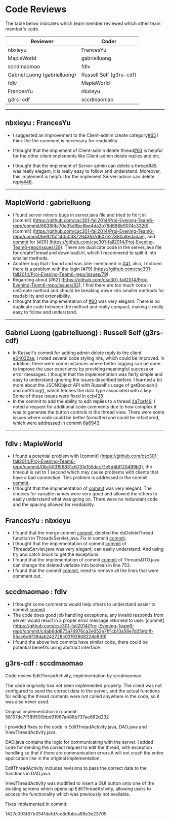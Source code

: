 # Code Reviews

The table below indicates which team member reviewed which other team member's code.

| Reviewer | Coder |
| -------- | ----- |
| nbxieyu |  FrancesYu |
| MapleWorld |  gabrielluong |
| sccdmaomao |  fdlv |
| Gabriel Luong (gabrielluong) |  Russell Self (g3rs-cdf) |
| fdlv |  MapleWorld |
| FrancesYu |  nbxieyu |
| g3rs-cdf | sccdmaomao|

-----

## nbxieyu : FrancesYu
* I suggested an improvement to the Client-admin create category[#65](https://github.com/csc301-fall2014/Proj-Evening-Team6-repo/commit/47feee433290f52080f76485e2e9d39f00734def)
  I think the the comment is necessary for  readability.

* I thought that  the implement of Client-admin delete thread[#63](https://github.com/csc301-fall2014/Proj-Evening-Team6-repo/commit/3ffa8ad4aeeea6a5b5562d8fa4842c10eff00095) is
helpful for the other cilent implements like Client-admin delete replies and etc.

* I thought that the implement of Server-admin can delete a thread[#45](https://github.com/csc301-fall2014/Proj-Evening-Team6-repo/commit/42f3333ccfacfbe462385e80775d48b6e835c17a)
was really elegant, it is really easy to follow and understand. Moreover, this implement is helpful for the
implement Server-admin can delete reply[#46](https://github.com/csc301-fall2014/Proj-Evening-Team6-repo/issues/46).


-----

## MapleWorld : gabrielluong

* I found server minors bugs in server.java file and tried to fix it in [commit] (https://github.com/csc301-fall2014/Proj-Evening-Team6-repo/commit/6638f4c70e35d6bc6be4da2b78d886b9074c3320), [commit] (https://github.com/csc301-fall2014/Proj-Evening-Team6-repo/commit/6e92fbf140a03872643fd7d607e27880a8edadae), and [commit](https://github.com/csc301-fall2014/Proj-Evening-Team6-repo/commit/e33fd90412810c7943dfb4ce32b30e40b1bd762c) for [#29] (https://github.com/csc301-fall2014/Proj-Evening-Team6-repo/issues/29). There are duplicate code in the server.java file for createThread and downloadUrl, which I recommend to split it into smaller methods.
* Another bug that I found and was later mentioned in [#41](https://github.com/csc301-fall2014/Proj-Evening-Team6-repo/issues/41), also, I noticed there is a problem with the login [#79] (https://github.com/csc301-fall2014/Proj-Evening-Team6-repo/issues/79).
* Regarding about [#62] (https://github.com/csc301-fall2014/Proj-Evening-Team6-repo/issues/62), I find there are too much code in onCreate method and should be breaking down into smaller methods for readability and extensibility.
* I thought that the implementation of [#60](https://github.com/csc301-fall2014/Proj-Evening-Team6-repo/issues/60) was very elegant. There is no duplicate code between the method and really compact, making it really easy to follow and understand.

-----

## Gabriel Luong (gabrielluong) : Russell Self (g3rs-cdf)

 * In Russell's commit for adding admin delete reply to the client [e64032aa](https://github.com/csc301-fall2014/Proj-Evening-Team6-repo/commit/e64032aa2cfaadbca0ce5f00c5ff39f1f771dc1e#diff-4b5d83ff78209d2d18f1831d3c540886R142), I noted several code styling nits, which could be improved. In addition, there were some instances where better logging can be done to improve the user experience by providing meaningful success or error messages. I thought that the implementation was fairly simple and easy to understand ignoring the issues described before. I learned a bit more about the JSONObject API with Russell's usage of getBoolean() and optString(), which fetches the data type associated with a key. Some of these issues were fixed in [ecb428](https://github.com/csc301-fall2014/Proj-Evening-Team6-repo/commit/ecb42871d6b4747c6ffbbc0644a01b5782da233d)
 * In the commit to add the ability to edit replies to a thread [4a7cef49](https://github.com/csc301-fall2014/Proj-Evening-Team6-repo/commit/4a7cef4966c666115ad0059ac6216166c1509abb#diff-de9134b500122ac4185561038fab4474R120), I noted a request for additional code comments due to how complex it was to generate the button controls in the thread view. There were some issues where code could be better formatted and could be refactored, which were addressed in commit [6a6943](https://github.com/csc301-fall2014/Proj-Evening-Team6-repo/commit/6a69433eb1b4c3df84a9b5c08417ad2e410d494c).

-----

## fdlv : MapleWorld

 * I found a potential problem with [commit] (https://github.com/csc301-fall2014/Proj-Evening-Team6-repo/commit/0bc503156831c6731e155dcc71e5d4bff20499b3), the timeout is set to 1 second which may cause problems with clients that have a bad connection. This problem is addressed in the commit [commit](https://github.com/csc301-fall2014/Proj-Evening-Team6-repo/commit/0453fe57e53f534e21d363825b8da775cc202f4c).
 * I thought that the implementation of [commit](https://github.com/csc301-fall2014/Proj-Evening-Team6-repo/commit/a60b852f17039c2c0723d44f9061517436cb26b7) was very elegant. The choices for variable names were very good and allowed the others to easily understand what was going on. There were no redundant code and the spacing allowed for readability.

## FrancesYu : nbxieyu

 * I found that the merge commit [commit](https://github.com/csc301-fall2014/Proj-Evening-Team6-repo/commit/fc8c298378ab504ee3ad47873aa183c9a730eb2a), deleted the doDeleteThread function in ThreadsServlet.java. Fix in commit [commit](https://github.com/csc301-fall2014/Proj-Evening-Team6-repo/commit/d067480c6d2dbf320cd64d1c59fc5ef332da8568).
 * I thought that the implementation of commit [commit](https://github.com/csc301-fall2014/Proj-Evening-Team6-repo/commit/9acca297461cfd87f3d3e6796ebb2afbcbcdcd2f) of ThreadsServlet.java was very elegant, can easily understand. And using try and catch block to get the exceptions.
 * I found that the implementation of commit [commit](https://github.com/csc301-fall2014/Proj-Evening-Team6-repo/commit/9acca297461cfd87f3d3e6796ebb2afbcbcdcd2f) of ThreadsDTO.java can change the deleted variable into boolean in line 753.
 * I found that the commit [commit](https://github.com/csc301-fall2014/Proj-Evening-Team6-repo/commit/844c7aaedc617cf1be447d371458fd28f4420e51), need to remove all the lines that were comment out.

## sccdmaomao : fdlv

  * I thought some comments would help others to understand easier to commit [commit ](https://github.com/csc301-fall2014/Proj-Evening-Team6-repo/commit/8db010c807ed2d7786dfbc4845cf08d71f077a03)  
  * The code does good job handling exceptions, any invalid responds from server would result in a proper error message returned to user. [commit] (https://github.com/csc301-fall2014/Proj-Evening-Team6-repo/commit/c4ab6dd873a74976ca2e652e7ff1cb13a58e7d25#diff-55ac6d6f38dab242728c03f92608224eR39)
  * I found the above two commits have similar code, there could be potential benefits using abstract interface

## g3rs-cdf : sccdmaomao

Code review
EditThreadActivity, implementation by sccdmaomao

The code originally had not been implemented properly. The client was not configured to send the correct data to the server, and the actual functions for editing the thread contents were not called anywhere in the code, so it was also never used.


Original implementation in commit: 
58107de7f389500bbd91967a488b737ae682d232


I provided fixes to the code in EditThreadActivity.java, DAO.java and ViewThreadActivity.java.


DAO.java contains the logic for communicating with the server. I added code for sending the correct request to edit the thread, with exception handling so that if there are communication errors it will not crash the entire application like in the original implementation.


EditThreadActivity includes revisions to pass the correct data to the functions in DAO.java.


ViewThreadActivity was modified to insert a GUI button onto one of the existing screens which opens up EditThreadActivity, allowing users to access the functionality which was previously not available.


Fixes implemented in commit:
 
1427c003f67b3341defd7cc8dfbbca89e3e23705
